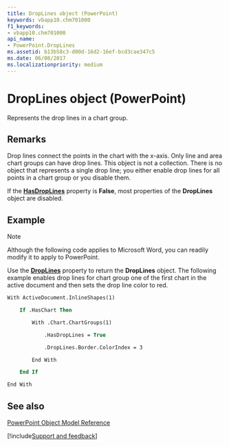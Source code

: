 ```yaml
---
title: DropLines object (PowerPoint)
keywords: vbapp10.chm701000
f1_keywords:
- vbapp10.chm701000
api_name:
- PowerPoint.DropLines
ms.assetid: b13b58c3-d00d-16d2-16ef-bcd3cae347c5
ms.date: 06/08/2017
ms.localizationpriority: medium
---
```



# DropLines object (PowerPoint)

Represents the drop lines in a chart group.


## Remarks

Drop lines connect the points in the chart with the x-axis. Only line and area chart groups can have drop lines. This object is not a collection. There is no object that represents a single drop line; you either enable drop lines for all points in a chart group or you disable them.

If the **[HasDropLines](PowerPoint.ChartGroup.HasDropLines.md)** property is **False**, most properties of the **DropLines** object are disabled.


## Example




> [!NOTE] 
> Although the following code applies to Microsoft Word, you can readily modify it to apply to PowerPoint.

Use the **[DropLines](PowerPoint.ChartGroup.DropLines.md)** property to return the **DropLines** object. The following example enables drop lines for chart group one of the first chart in the active document and then sets the drop line color to red.




```vb
With ActiveDocument.InlineShapes(1)

    If .HasChart Then

        With .Chart.ChartGroups(1)

            .HasDropLines = True

            .DropLines.Border.ColorIndex = 3

        End With

    End If

End With
```


## See also



[PowerPoint Object Model Reference](overview/PowerPoint/object-model.md)

[!include[Support and feedback](~/includes/feedback-boilerplate.md)]